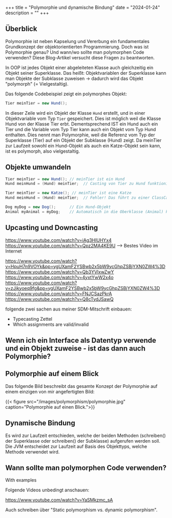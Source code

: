 +++
title = "Polymorphie und dynamische Bindung"
date = "2024-01-24"
description = ""
+++

## Überblick

Polymorphie ist neben Kapselung und Vererbung ein fundamentales Grundkonzept der objektorientierten Programmierung. Doch was ist Polymorphie genau? Und wann/wo sollte man polymorphen Code verwenden? Diese Blog-Artikel versucht diese Fragen zu beantworten.

In OOP ist jedes Objekt einer abgeleiteten Klasse auch gleichzeitig ein Objekt seiner Superklasse. Das heißt: Objektvariablen der Superklasse kann man Objekte der Subklasse zuweisen -> dadurch wird das Objekt "polymorph" (= Vielgestaltig).

Das folgende Codebeispiel zeigt ein polymorphes Objekt:

```java
Tier meinTier = new Hund();
```
In dieser Zeile wird ein Objekt der Klasse `Hund` erstellt, und in einer Objektvariable vom Typ `Tier` gespeichert. Dies ist möglich weil die Klasse Hund von der Klasse Tier erbt. Dementsprechend IST ein Hund auch ein Tier und die Variable vom Typ Tier kann auch ein Objekt vom Typ Hund enthalten. Dies nennt man Polymorphie, weil die Referenz vom Typ der Superklasse (Tier) auf ein Objekt der Subklasse (Hund) zeigt. Da meinTier zur Laufzeit sowohl ein Hund-Objekt als auch ein Katze-Objekt sein kann, ist es polymorph, also vielgestaltig.


## Objekte umwandeln

```java
Tier meinTier = new Hund(); // meinTier ist ein Hund
Hund meinHund = (Hund) meinTier;  // Casting von Tier zu Hund funktioniert
```

```java
Tier meinTier = new Katze(); // meinTier ist eine Katze
Hund meinHund = (Hund) meinTier;  // Fehler! Das führt zu einer ClassCastException
```

```java
Dog myDog = new Dog();      // Ein Hund-Objekt
Animal myAnimal = myDog;    // Automatisch in die Oberklasse (Animal) konvertiert
```


## Upcasting und Downcasting

https://www.youtube.com/watch?v=iAg3HIUHYx4
https://www.youtube.com/watch?v=Qpz2MA4KE9U  --> Bestes Video im Internet
 



https://www.youtube.com/watch?v=HpuH7n9VOYk&pp=ygUXamF2YSBwb2x5bW9ycGhpZSBjYXN0ZW4%3D
https://www.youtube.com/watch?v=Qb3YVlxwZwY 
https://www.youtube.com/watch?v=4yxtYwW2x4o
https://www.youtube.com/watch?v=zJjkyoeq9fg&pp=ygUXamF2YSBwb2x5bW9ycGhpZSBjYXN0ZW4%3D
https://www.youtube.com/watch?v=FNJCSazPkrA
https://www.youtube.com/watch?v=Q8cTydJSawQ


folgende zwei sachen aus meiner SDM-Mitschrift einbauen: 
- Typecasting Zettel
- Which assignments are valid/invalid

## Wenn ich ein Interface als Datentyp verwende und ein Objekt zuweise - ist das dann auch Polymorphie?

## Polymorphie auf einem Blick
Das folgende Bild beschreibt das gesamte Konzept der Polymorphie auf einem einzigen von mir angefertigten Bild:

{{< figure src="/images/polymorphism/polymorphie.jpg" caption="Polymorphie auf einen Blick.">}}


## Dynamische Bindung

Es wird zur Laufzeit entschieden, welche der beiden Methoden (schreiben() der Superklasse oder schreiben() der Subklasse) aufgerufen werden soll.
Die JVM entscheidet zur Laufzeit auf Basis des Objekttyps, welche Methode verwendet wird.

## Wann sollte man polymorphen Code verwenden?

With examples

Folgende Videos unbedingt anschauen:

https://www.youtube.com/watch?v=YaSMkzmc_sA


Auch schreiben über "Static polymorphism vs. dynamic polymorphism".